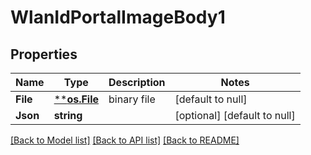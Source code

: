 # WlanIdPortalImageBody1

## Properties
Name | Type | Description | Notes
------------ | ------------- | ------------- | -------------
**File** | [****os.File**](*os.File.md) | binary file | [default to null]
**Json** | **string** |  | [optional] [default to null]

[[Back to Model list]](../README.md#documentation-for-models) [[Back to API list]](../README.md#documentation-for-api-endpoints) [[Back to README]](../README.md)

